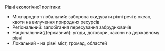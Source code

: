 Рівні екологічної політики:
- Міжнародно-глобальний: заборона скидувати різні речі в океан, квоти на вилучення природних ресурсів
- Регіональний: запобігання пересування забруднювачів
- Національний(Державний): угоди, договори, закони на державному рівні
- Локальний - на рівні міст, громад, областей

